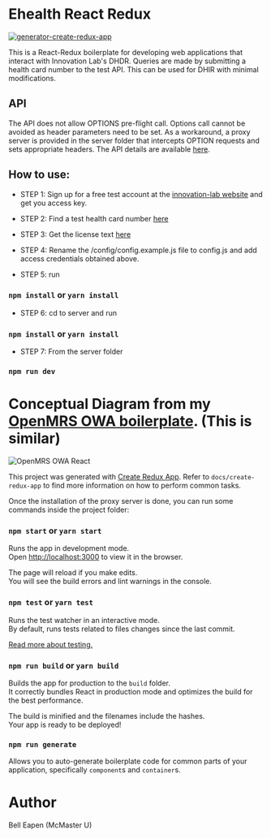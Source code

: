 # Ehealth React Redux
[![generator-create-redux-app](https://img.shields.io/badge/built%20with-generator--create--redux--app-brightgreen.svg)](https://github.com/jonidelv/generator-create-redux-app)

This is a React-Redux boilerplate for developing web applications that interact with Innovation Lab's DHDR. 
Queries are made by submitting a health card number to the test API. This can be used for DHIR with minimal modifications.


## API

The API does not allow OPTIONS pre-flight call. Options call cannot be avoided as header parameters need to be set. As a workaround, a proxy server is provided in the server folder that intercepts OPTION requests and sets appropriate headers. The API details are available [here](https://www.innovation-lab.ca/search-medication-dispense-r2/).

## How to use:

* STEP 1: Sign up for a free test account at the [innovation-lab website](https://www.innovation-lab.ca/) and get you access key.

* STEP 2: Find a test health card number [here](https://www.innovation-lab.ca/test-data/)

* STEP 3: Get the license text [here](https://www.innovation-lab.ca/submitting-fhir-messages/)

* STEP 4: Rename the /config/config.example.js file to config.js and add access credentials obtained above.

* STEP 5:  run

### `npm install` or `yarn install`

* STEP 6: cd to server and run

### `npm install` or `yarn install`

* STEP 7: From the server folder

### `npm run dev`


# Conceptual Diagram from my [OpenMRS OWA boilerplate](https://github.com/dermatologist/openmrs-owa-react-boilerplate). (This is similar)

![OpenMRS OWA React](https://raw.github.com/dermatologist/openmrs-owa-react-boilerplate/master/docs/owa-react.png)

This project was generated with [Create Redux App](https://github.com/jonidelv/generator-create-redux-app). Refer to `docs/create-redux-app` to find more information on how to perform common tasks.

Once the installation of the proxy server is done, you can run some commands inside the project folder:

### `npm start` or `yarn start`

Runs the app in development mode.<br>
Open [http://localhost:3000](http://localhost:3000) to view it in the browser.

The page will reload if you make edits.<br>
You will see the build errors and lint warnings in the console.

### `npm test` or `yarn test`

Runs the test watcher in an interactive mode.<br>
By default, runs tests related to files changes since the last commit.

[Read more about testing.](https://github.com/facebookincubator/create-react-app/blob/master/packages/react-scripts/template/README.md#running-tests)

### `npm run build` or `yarn build`

Builds the app for production to the `build` folder.<br>
It correctly bundles React in production mode and optimizes the build for the best performance.

The build is minified and the filenames include the hashes.<br>
Your app is ready to be deployed!

### `npm run generate`

Allows you to auto-generate boilerplate code for common parts of your
application, specifically `component`s and `container`s.

# Author

Bell Eapen (McMaster U)
